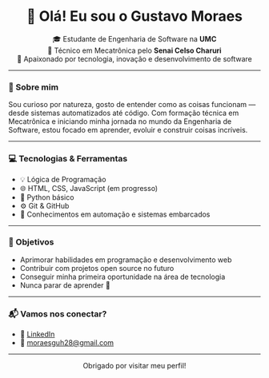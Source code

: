 <h1 align="center">👋 Olá! Eu sou o Gustavo Moraes</h1>

<p align="center">
  🎓 Estudante de Engenharia de Software na <strong>UMC</strong> <br>
  🔧 Técnico em Mecatrônica pelo <strong>Senai Celso Charuri</strong> <br>
  🚀 Apaixonado por tecnologia, inovação e desenvolvimento de software
</p>

---

### 🧠 Sobre mim

Sou curioso por natureza, gosto de entender como as coisas funcionam — desde sistemas automatizados até código. Com formação técnica em Mecatrônica e iniciando minha jornada no mundo da Engenharia de Software, estou focado em aprender, evoluir e construir coisas incríveis.

---

### 💻 Tecnologias & Ferramentas

- 💡 Lógica de Programação
- 🌐 HTML, CSS, JavaScript (em progresso)
- 🐍 Python básico
- ⚙️ Git & GitHub
- 🔧 Conhecimentos em automação e sistemas embarcados

---

### 🎯 Objetivos

- Aprimorar habilidades em programação e desenvolvimento web
- Contribuir com projetos open source no futuro
- Conseguir minha primeira oportunidade na área de tecnologia
- Nunca parar de aprender 🚀

---

### 📬 Vamos nos conectar?

- 💼 [LinkedIn](https://www.linkedin.com/in/devgustavomoraes)
- 📧 moraesguh28@gmail.com

---

<p align="center">
   Obrigado por visitar meu perfil! 
</p>
